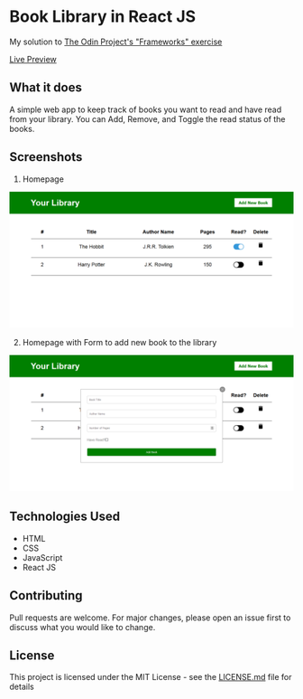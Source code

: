 # Book Library in React JS

My solution to [The Odin Project's "Frameworks" exercise](https://www.theodinproject.com/courses/javascript/lessons/frameworks)

[Live Preview](https://araut9.github.io/book_library_react/)

## What it does

A simple web app to keep track of books you want to read and have read from your library. You can Add, Remove, and Toggle the read status of the books.

## Screenshots

1. Homepage

![Library app screenshot](screenshots/screenshot_1.png)

2. Homepage with Form to add new book to the library

![Library app screenshot with form to add book](screenshots/screenshot_2.png)

## Technologies Used
- HTML
- CSS
- JavaScript
- React JS

## Contributing

Pull requests are welcome. For major changes, please open an issue first to discuss what you would like to change.

## License

This project is licensed under the MIT License - see the [LICENSE.md](./LICENSE.md) file for details
